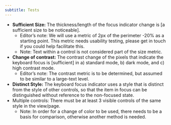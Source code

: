 ```yaml
---
subtitle: Tests
---
```


* **Sufficient Size:** The thickness/length of the focus indicator change is [a sufficient size to be noticeable]. 
    * Editor’s note: We will use a metric of 2px of the perimeter -20% as a starting point. This metric needs usability testing, please get in touch if you could help facilitate this.
    * Note: Text within a control is not considered part of the size metric. 
* **Change of contrast:** The contrast change of the pixels that indicate the keyboard focus is [sufficient] in a) standard mode, b) dark mode, and  c) high contrast mode.
    * Editor’s note: The contrast metric is to be determined, but assumed to be similar to a large-text level.
* **Distinct Style:** The keyboard focus indicator uses a style that is distinct from the style of other controls, so that the item in focus can be distinguished without reference to the non-focused state. 
* Multiple controls: There must be at least 3 visible controls of the same style in the view/page.
    * Note: In order for a change of color to be used, there needs to be a basis for comparison, otherwise another method is needed.